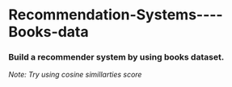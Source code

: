 # Recommendation-Systems----Books-data

### Build a recommender system by using books dataset.

*Note: Try using cosine simillarties score*
